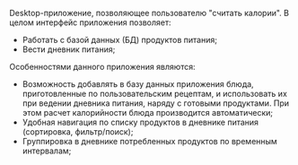 Desktop-приложение, позволяющее пользователю "считать калории".
В целом интерфейс приложения позволяет:
- Работать с базой данных (БД) продуктов питания;
- Вести дневник питания;


Особенностями данного приложения являются:
- Возможность добавлять в базу данных приложения блюда, приготовленные по пользовательским рецептам, и использовать их при ведении дневника питания, наряду с готовыми продуктами. При этом расчет калорийности блюда производится автоматически;
- Удобная навигация по списку продуктов в дневнике питания (сортировка, фильтр/поиск);
- Группировка в дневнике потребленных продуктов по временным интервалам;